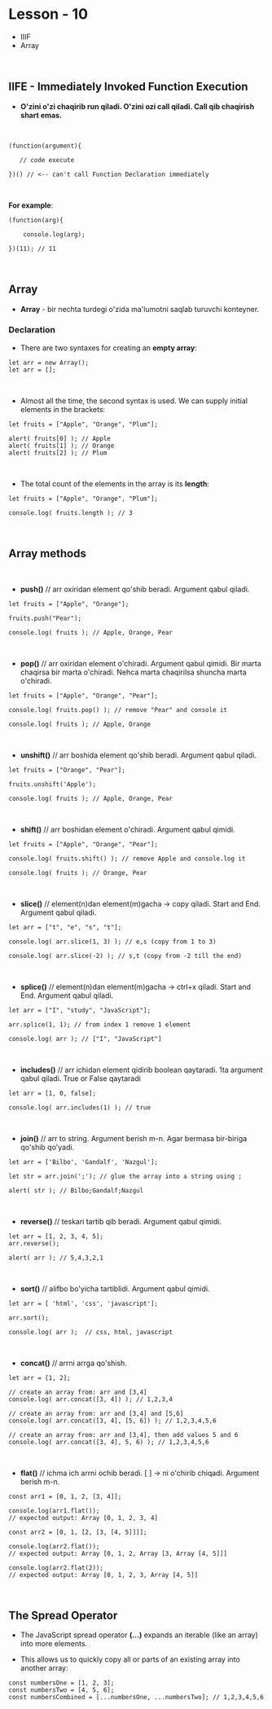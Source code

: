 # Lesson - 10

- IIIF
- Array

<br>

## IIFE - Immediately Invoked Function Execution

- **O'zini o'zi chaqirib run qiladi. O'zini ozi call qiladi. Call qib chaqirish shart emas.**

<br>

```
(function(argument){

   // code execute

})() // <-- can't call Function Declaration immediately
```

<br>

**For example**:

```
(function(arg){

    console.log(arg);

})(11); // 11
```

<br>

## Array

- **Array** - bir nechta turdegi o'zida ma'lumotni saqlab turuvchi konteyner.

### Declaration

- There are two syntaxes for creating an **empty array**:

```
let arr = new Array();
let arr = [];
```

<br>

- Almost all the time, the second syntax is used. We can supply initial elements in the brackets:

```
let fruits = ["Apple", "Orange", "Plum"];

alert( fruits[0] ); // Apple
alert( fruits[1] ); // Orange
alert( fruits[2] ); // Plum
```

<br>

- The total count of the elements in the array is its **length**:

```
let fruits = ["Apple", "Orange", "Plum"];

console.log( fruits.length ); // 3
```

<br>

## Array methods

<br>

- **push()** // arr oxiridan element qo'shib beradi. Argument qabul qiladi.

```
let fruits = ["Apple", "Orange"];

fruits.push("Pear");

console.log( fruits ); // Apple, Orange, Pear
```

<br>

- **pop()** // arr oxiridan element o'chiradi. Argument qabul qimidi. Bir marta chaqirsa bir marta o'chiradi. Nehca marta chaqirilsa shuncha marta o'chiradi.

```
let fruits = ["Apple", "Orange", "Pear"];

console.log( fruits.pop() ); // remove "Pear" and console it

console.log( fruits ); // Apple, Orange
```

<br>

- **unshift()** // arr boshida element qo'shib beradi. Argument qabul qiladi.

```
let fruits = ["Orange", "Pear"];

fruits.unshift('Apple');

console.log( fruits ); // Apple, Orange, Pear
```

<br>

- **shift()** // arr boshidan element o'chiradi. Argument qabul qimidi.

```
let fruits = ["Apple", "Orange", "Pear"];

console.log( fruits.shift() ); // remove Apple and console.log it

console.log( fruits ); // Orange, Pear
```

<br>

- **slice()** // element(n)dan element(m)gacha -> copy qiladi. Start and End. Argument qabul qiladi.

```
let arr = ["t", "e", "s", "t"];

console.log( arr.slice(1, 3) ); // e,s (copy from 1 to 3)

console.log( arr.slice(-2) ); // s,t (copy from -2 till the end)
```

<br>

- **splice()** // element(n)dan element(m)gacha -> ctrl+x qiladi. Start and End. Argument qabul qiladi.

```
let arr = ["I", "study", "JavaScript"];

arr.splice(1, 1); // from index 1 remove 1 element

console.log( arr ); // ["I", "JavaScript"]
```

<br>

- **includes()** // arr ichidan element qidirib boolean qaytaradi. 1ta argument qabul qiladi. True or False qaytaradi

```
let arr = [1, 0, false];

console.log( arr.includes(1) ); // true
```

<br>

- **join()** // arr to string. Argument berish m-n. Agar bermasa bir-biriga qo'shib qo'yadi.

```
let arr = ['Bilbo', 'Gandalf', 'Nazgul'];

let str = arr.join(';'); // glue the array into a string using ;

alert( str ); // Bilbo;Gandalf;Nazgul
```

<br>

- **reverse()** // teskari tartib qib beradi. Argument qabul qimidi.

```
let arr = [1, 2, 3, 4, 5];
arr.reverse();

alert( arr ); // 5,4,3,2,1
```

<br>

- **sort()** // alifbo bo'yicha tartiblidi. Argument qabul qimidi.

```
let arr = [ 'html', 'css', 'javascript'];

arr.sort();

console.log( arr );  // css, html, javascript
```

<br>

- **concat()** // arrni arrga qo'shish.

```
let arr = [1, 2];

// create an array from: arr and [3,4]
console.log( arr.concat([3, 4]) ); // 1,2,3,4

// create an array from: arr and [3,4] and [5,6]
console.log( arr.concat([3, 4], [5, 6]) ); // 1,2,3,4,5,6

// create an array from: arr and [3,4], then add values 5 and 6
console.log( arr.concat([3, 4], 5, 6) ); // 1,2,3,4,5,6
```

<br>

- **flat()** // ichma ich arrni ochib beradi. [ ] -> ni o'chirib chiqadi. Argument berish m-n.

```
const arr1 = [0, 1, 2, [3, 4]];

console.log(arr1.flat());
// expected output: Array [0, 1, 2, 3, 4]

const arr2 = [0, 1, [2, [3, [4, 5]]]];

console.log(arr2.flat());
// expected output: Array [0, 1, 2, Array [3, Array [4, 5]]]

console.log(arr2.flat(2));
// expected output: Array [0, 1, 2, 3, Array [4, 5]]
```

<br>

## The Spread Operator

- The JavaScript spread operator **(...)** expands an iterable (like an array) into more elements.

- This allows us to quickly copy all or parts of an existing array into another array:

```
const numbersOne = [1, 2, 3];
const numbersTwo = [4, 5, 6];
const numbersCombined = [...numbersOne, ...numbersTwo]; // 1,2,3,4,5,6
```
